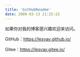 ```yaml
---
title: 'GitHubReadme'
date: 2000-03-13 21:25:23
---
```


如果你对我的博客感兴趣欢迎来访问。

GitHub：https://lesvay.github.io/

Gitee：https://lesvay.gitee.io/